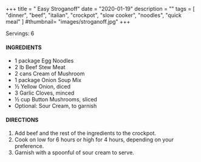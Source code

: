 +++
title = " Easy Stroganoff"
date = "2020-01-19"
description = ""
tags = [
    "dinner",
    "beef",
    "italian",
    "crockpot",
    "slow cooker", 
    "noodles",
    "quick meal"
]
#thumbnail= "images/stroganoff.jpg"
+++

Servings: 6 <!--more-->

#### INGREDIENTS 
* 1 package Egg Noodles 
* 2 lb Beef Stew Meat 
* 2 cans Cream of Mushroom 
* 1 package Onion Soup Mix
* ½ Yellow Onion, diced 
* 3 Garlic Cloves, minced 
* ½ cup Button Mushrooms, sliced 
* Optional: Sour Cream, to garnish

#### DIRECTIONS 
1. Add beef and the rest of the ingredients to the crockpot. 
2. Cook on low for 6 hours or high for 4 hours, depending on your preference.
3. Garnish with a spoonful of sour cream to serve. 
